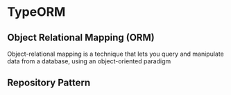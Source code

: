 # TypeORM

## Object Relational Mapping (ORM)

Object-relational mapping is a technique that lets you query and manipulate data from a database, using an object-oriented paradigm

## Repository Pattern

